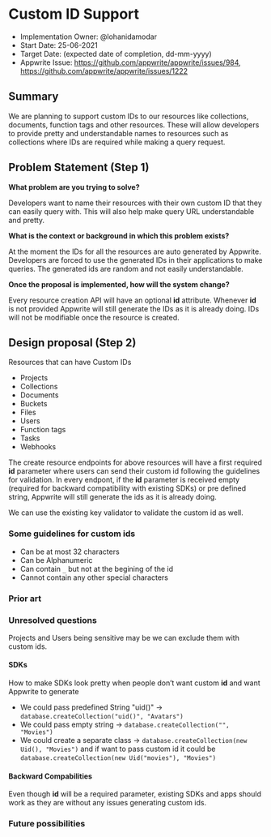 # Custom ID Support

- Implementation Owner: @lohanidamodar
- Start Date: 25-06-2021
- Target Date: (expected date of completion, dd-mm-yyyy)
- Appwrite Issue: https://github.com/appwrite/appwrite/issues/984, https://github.com/appwrite/appwrite/issues/1222

## Summary

[summary]: #summary

<!-- Brief explanation of the proposed contribution. Write your answer below. -->
We are planning to support custom IDs to our resources like collections, documents, function tags and other resources. These will allow developers to provide pretty and understandable names to resources such as collections where IDs are required while making a query request.

## Problem Statement (Step 1)

[problem-statement]: #problem-statement

**What problem are you trying to solve?**

Developers want to name their resources with their own custom ID that they can easily query with. This will also help make query URL understandable and pretty.

**What is the context or background in which this problem exists?**

At the moment the IDs for all the resources are auto generated by Appwrite. Developers are forced to use the generated IDs in their applications to make queries. The generated ids are random and not easily understandable.

**Once the proposal is implemented, how will the system change?**

Every resource creation API will have an optional **id** attribute. Whenever **id** is not provided Appwrite will still generate the IDs as it is already doing. IDs will not be modifiable once the resource is created.

## Design proposal (Step 2)

[design-proposal]: #design-proposal

<!--
This is the technical portion of the RFC. Explain the design in sufficient detail keeping in mind the following:

- Its interaction with other parts of the system is clear
- It is reasonably clear how the contribution would be implemented
- Dependencies on libraries, tools, projects or work that isn't yet complete
- New API routes that need to be created or modifications to the existing routes (if needed)
- Any breaking changes and ways in which we can ensure backward compatibility.
- Use Cases
- Goals
- Deliverables
- Changes to documentation
- Ways to scale the solution

Ensure that you include examples, code-snippets etc. to allow the community to understand the proposed solution. **It would be best if the examples use naming conventions that you intend to use during the actual implementation so that changes can be suggested early on during the development.**

Write your answer below.

-->
Resources that can have Custom IDs
- Projects
- Collections
- Documents
- Buckets
- Files
- Users
- Function tags
- Tasks
- Webhooks

The create resource endpoints for above resources will have a first required **id** parameter where users can send their custom id following the guidelines for validation. In every endpont, if the **id** parameter is received empty (required for backward compatibility with existing SDKs) or pre defined string, Appwrite will still generate the ids as it is already doing.

We can use the existing key validator to validate the custom id as well.

### Some guidelines for custom ids

- Can be at most 32 characters
- Can be Alphanumeric
- Can contain `_` but not at the begining of the id
- Cannot contain any other special characters

### Prior art

[prior-art]: #prior-art

<!--

Discuss prior art, both the good and the bad, in relation to this proposal. A
few examples of what this can include are:

- Does this functionality exist in other software and what experience has their
  community had?
- For other teams: What lessons can we learn from what other communities have
  done here?
- Papers: Are there any published papers or great posts that discuss this? If
  you have some relevant papers to refer to, this can serve as a more detailed
  theoretical background.

This section is intended to encourage you as an author to think about the
lessons from other software, provide readers of your RFC with a fuller picture.
If there is no prior art, that is fine - your ideas are interesting to us
whether they are brand new or if it is an adaptation from other software.

Write your answer below.
-->

### Unresolved questions

[unresolved-questions]: #unresolved-questions

<!-- What parts of the design do you expect to resolve through the RFC process before this gets merged? -->
Projects and Users being sensitive may be we can exclude them with custom ids.

#### SDKs
How to make SDKs look pretty when people don’t want custom **id** and want Appwrite to generate 
- We could pass predefined String "uid()" -> `database.createCollection("uid()", "Avatars")`
- We could pass empty string ->  `database.createCollection("", "Movies")`
- We could create a separate class -> `database.createCollection(new Uid(), "Movies")` and if want to pass custom id  it could be `database.createCollection(new Uid("movies"), "Movies")`

#### Backward Compabilities

Even though **id** will be a required parameter, existing SDKs and apps should work as they are without any issues generating custom ids.

### Future possibilities

[future-possibilities]: #future-possibilities

<!-- This is also a good place to "dump ideas", if they are out of scope for the RFC you are writing but otherwise related. -->
